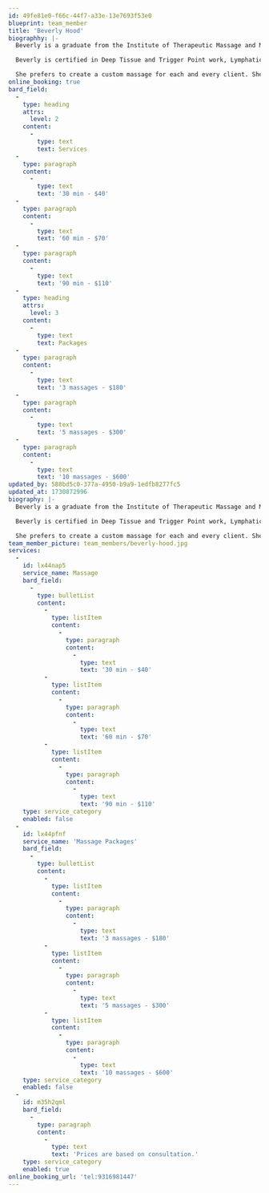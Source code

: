 ```yaml
---
id: 49fe81e0-f66c-44f7-a33e-13e7693f53e0
blueprint: team_member
title: 'Beverly Hood'
biographhy: |-
  Beverly is a graduate from the Institute of Therapeutic Massage and Movement with over 500 hours of training. She has been practicing massage for over 20 years. 

  Beverly is certified in Deep Tissue and Trigger Point work, Lymphatic Drainage, pre and post-natal work, Sports Massage, Neuromuscular Therapy, and Swedish Massage. She offers Cupping for deep work and 'Hot Bamboo" to clients as needed and as a great relaxation tool. 

  She prefers to create a custom massage for each and every client. She invites clients to actively participate in their own healing. Her overall goal is to provide a relaxing and therapeutic massage to all she touches.
online_booking: true
bard_field:
  -
    type: heading
    attrs:
      level: 2
    content:
      -
        type: text
        text: Services
  -
    type: paragraph
    content:
      -
        type: text
        text: '30 min - $40'
  -
    type: paragraph
    content:
      -
        type: text
        text: '60 min - $70'
  -
    type: paragraph
    content:
      -
        type: text
        text: '90 min - $110'
  -
    type: heading
    attrs:
      level: 3
    content:
      -
        type: text
        text: Packages
  -
    type: paragraph
    content:
      -
        type: text
        text: '3 massages - $180'
  -
    type: paragraph
    content:
      -
        type: text
        text: '5 massages - $300'
  -
    type: paragraph
    content:
      -
        type: text
        text: '10 massages - $600'
updated_by: 588bd5c0-377a-4950-b9a9-1edfb8277fc5
updated_at: 1730872996
biography: |-
  Beverly is a graduate from the Institute of Therapeutic Massage and Movement with over 500 hours of training. She has been practicing massage for over 20 years. 

  Beverly is certified in Deep Tissue and Trigger Point work, Lymphatic Drainage, pre and post-natal work, Sports Massage, Neuromuscular Therapy, and Swedish Massage. She offers Cupping for deep work and 'Hot Bamboo" to clients as needed and as a great relaxation tool. 

  She prefers to create a custom massage for each and every client. She invites clients to actively participate in their own healing. Her overall goal is to provide a relaxing and therapeutic massage to all she touches.
team_member_picture: team_members/beverly-hood.jpg
services:
  -
    id: lx44nap5
    service_name: Massage
    bard_field:
      -
        type: bulletList
        content:
          -
            type: listItem
            content:
              -
                type: paragraph
                content:
                  -
                    type: text
                    text: '30 min - $40'
          -
            type: listItem
            content:
              -
                type: paragraph
                content:
                  -
                    type: text
                    text: '60 min - $70'
          -
            type: listItem
            content:
              -
                type: paragraph
                content:
                  -
                    type: text
                    text: '90 min - $110'
    type: service_category
    enabled: false
  -
    id: lx44pfnf
    service_name: 'Massage Packages'
    bard_field:
      -
        type: bulletList
        content:
          -
            type: listItem
            content:
              -
                type: paragraph
                content:
                  -
                    type: text
                    text: '3 massages - $180'
          -
            type: listItem
            content:
              -
                type: paragraph
                content:
                  -
                    type: text
                    text: '5 massages - $300'
          -
            type: listItem
            content:
              -
                type: paragraph
                content:
                  -
                    type: text
                    text: '10 massages - $600'
    type: service_category
    enabled: false
  -
    id: m35h2qml
    bard_field:
      -
        type: paragraph
        content:
          -
            type: text
            text: 'Prices are based on consultation.'
    type: service_category
    enabled: true
online_booking_url: 'tel:9316981447'
---
```

